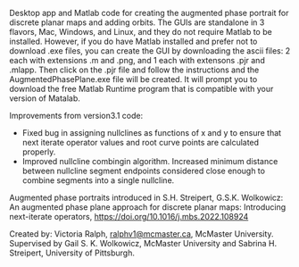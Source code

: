 Desktop app and Matlab code for creating the augmented phase portrait for discrete planar maps and adding orbits. The GUIs are standalone in 3 flavors, Mac, Windows, and Linux, and they do not require Matlab to be installed.
However, if you do have Matlab installed and prefer not to download .exe files, you can create the GUI by downloading the ascii files: 2 each with extensions .m and .png, and 1 each with extensons .pjr and .mlapp. Then click on the .pjr file and follow the instructions and the AugmentedPhasePlane.exe file will be created. It will prompt you to download the free Matlab Runtime program that is compatible with your version of Matalab.

Improvements from version3.1 code:
- Fixed bug in assigning nullclines as functions of x and y to ensure that next iterate operator values and root curve points are calculated properly.
- Improved nullcline combingin algorithm. Increased minimum distance between nullcline segment endpoints considered close enough to combine segments into a single nullcline.

Augmented phase portraits introduced in S.H. Streipert, G.S.K. Wolkowicz: An augmented phase plane approach for discrete planar maps: Introducing next-iterate operators, https://doi.org/10.1016/j.mbs.2022.108924

Created by: Victoria Ralph, ralphv1@mcmaster.ca, McMaster University.
Supervised by Gail S. K. Wolkowicz, McMaster University and Sabrina H. Streipert, University of Pittsburgh.
